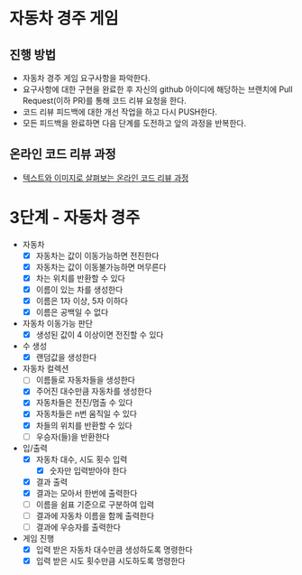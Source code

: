 # 자동차 경주 게임
## 진행 방법
* 자동차 경주 게임 요구사항을 파악한다.
* 요구사항에 대한 구현을 완료한 후 자신의 github 아이디에 해당하는 브랜치에 Pull Request(이하 PR)를 통해 코드 리뷰 요청을 한다.
* 코드 리뷰 피드백에 대한 개선 작업을 하고 다시 PUSH한다.
* 모든 피드백을 완료하면 다음 단계를 도전하고 앞의 과정을 반복한다.

## 온라인 코드 리뷰 과정
* [텍스트와 이미지로 살펴보는 온라인 코드 리뷰 과정](https://github.com/next-step/nextstep-docs/tree/master/codereview)

# 3단계 - 자동차 경주
- 자동차
  - [x] 자동차는 값이 이동가능하면 전진한다
  - [x] 자동차는 값이 이동불가능하면 머무른다
  - [x] 차는 위치를 반환할 수 있다
  - [x] 이름이 있는 차를 생성한다
  - [x] 이름은 1자 이상, 5자 이하다
  - [x] 이름은 공백일 수 없다
- 자동차 이동가능 판단
  - [x] 생성된 값이 4 이상이면 전진할 수 있다
- 수 생성
  - [x] 랜덤값을 생성한다
- 자동차 컬렉션
  - [ ] 이름들로 자동차들을 생성한다
  - [x] 주어진 대수만큼 자동차를 생성한다
  - [x] 자동차들은 전진/멈출 수 있다
  - [x] 자동차들은 n번 움직일 수 있다
  - [x] 차들의 위치를 반환할 수 있다
  - [ ] 우승자(들)을 반환한다
- 입/출력
  - [x] 자동차 대수, 시도 횟수 입력
    - [x] 숫자만 입력받아야 한다
  - [x] 결과 출력
  - [x] 결과는 모아서 한번에 출력한다
  - [ ] 이름을 쉼표 기준으로 구분하여 입력
  - [ ] 결과에 자동차 이름을 함께 출력한다
  - [ ] 결과에 우승자를 출력한다
- 게임 진행
  - [x] 입력 받은 자동차 대수만큼 생성하도록 명령한다
  - [x] 입력 받은 시도 횟수만큼 시도하도록 명령한다